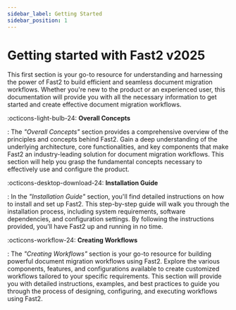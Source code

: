 ```yaml
---
sidebar_label: Getting Started
sidebar_position: 1
---
```


# Getting started with Fast2 v2025

This first section is your go-to resource for understanding and harnessing the power of Fast2 to build efficient and seamless document migration workflows. Whether you're new to the product or an experienced user, this documentation will provide you with all the necessary information to get started and create effective document migration workflows.

:octicons-light-bulb-24: **Overall Concepts**

: The _"Overall Concepts"_ section provides a comprehensive overview of the principles and concepts behind Fast2. Gain a deep understanding of the underlying architecture, core functionalities, and key components that make Fast2 an industry-leading solution for document migration workflows. This section will help you grasp the fundamental concepts necessary to effectively use and configure the product.

:octicons-desktop-download-24: **Installation Guide**

: In the _"Installation Guide"_ section, you'll find detailed instructions on how to install and set up Fast2. This step-by-step guide will walk you through the installation process, including system requirements, software dependencies, and configuration settings. By following the instructions provided, you'll have Fast2 up and running in no time.

:octicons-workflow-24: **Creating Workflows**

: The _"Creating Workflows"_ section is your go-to resource for building powerful document migration workflows using Fast2. Explore the various components, features, and configurations available to create customized workflows tailored to your specific requirements. This section will provide you with detailed instructions, examples, and best practices to guide you through the process of designing, configuring, and executing workflows using Fast2.
